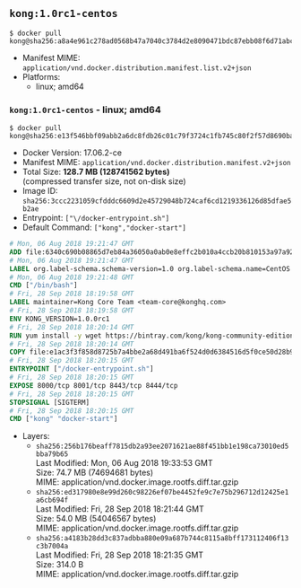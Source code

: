## `kong:1.0rc1-centos`

```console
$ docker pull kong@sha256:a8a4e961c278ad0568b47a7040c3784d2e8090471bdc87ebb08f6d71abcfe0f4
```

-	Manifest MIME: `application/vnd.docker.distribution.manifest.list.v2+json`
-	Platforms:
	-	linux; amd64

### `kong:1.0rc1-centos` - linux; amd64

```console
$ docker pull kong@sha256:e13f546bbf09abb2a6dc8fdb26c01c79f3724c1fb745c80f2f57d8690ba9a2ef
```

-	Docker Version: 17.06.2-ce
-	Manifest MIME: `application/vnd.docker.distribution.manifest.v2+json`
-	Total Size: **128.7 MB (128741562 bytes)**  
	(compressed transfer size, not on-disk size)
-	Image ID: `sha256:3ccc2231059cfdddc6609d2e45729048b724caf6cd1219336126d85dfae5b2ae`
-	Entrypoint: `["\/docker-entrypoint.sh"]`
-	Default Command: `["kong","docker-start"]`

```dockerfile
# Mon, 06 Aug 2018 19:21:47 GMT
ADD file:6340c690b08865d7eb84a36050a0ab0e8effc2b010a4ccb20b810153a97a9228 in / 
# Mon, 06 Aug 2018 19:21:47 GMT
LABEL org.label-schema.schema-version=1.0 org.label-schema.name=CentOS Base Image org.label-schema.vendor=CentOS org.label-schema.license=GPLv2 org.label-schema.build-date=20180804
# Mon, 06 Aug 2018 19:21:48 GMT
CMD ["/bin/bash"]
# Fri, 28 Sep 2018 18:19:58 GMT
LABEL maintainer=Kong Core Team <team-core@konghq.com>
# Fri, 28 Sep 2018 18:19:58 GMT
ENV KONG_VERSION=1.0.0rc1
# Fri, 28 Sep 2018 18:20:14 GMT
RUN yum install -y wget https://bintray.com/kong/kong-community-edition-rpm/download_file?file_path=centos/7/kong-community-edition-$KONG_VERSION.el7.noarch.rpm &&     yum clean all
# Fri, 28 Sep 2018 18:20:14 GMT
COPY file:e1ac3f3f858d8725b7a4bbe2a68d491ba6f524d0d6384516d5f0ce50d28b9fda in /docker-entrypoint.sh 
# Fri, 28 Sep 2018 18:20:15 GMT
ENTRYPOINT ["/docker-entrypoint.sh"]
# Fri, 28 Sep 2018 18:20:15 GMT
EXPOSE 8000/tcp 8001/tcp 8443/tcp 8444/tcp
# Fri, 28 Sep 2018 18:20:15 GMT
STOPSIGNAL [SIGTERM]
# Fri, 28 Sep 2018 18:20:15 GMT
CMD ["kong" "docker-start"]
```

-	Layers:
	-	`sha256:256b176beaff7815db2a93ee2071621ae88f451bb1e198ca73010ed5bba79b65`  
		Last Modified: Mon, 06 Aug 2018 19:33:53 GMT  
		Size: 74.7 MB (74694681 bytes)  
		MIME: application/vnd.docker.image.rootfs.diff.tar.gzip
	-	`sha256:ed317980e8e99d260c98226ef07be4452fe9c7e75b296712d12425e1a6cb694f`  
		Last Modified: Fri, 28 Sep 2018 18:21:44 GMT  
		Size: 54.0 MB (54046567 bytes)  
		MIME: application/vnd.docker.image.rootfs.diff.tar.gzip
	-	`sha256:a4183b28dd3c837adbba880e09a687b744c8115a8bff173112406f13c3b7004a`  
		Last Modified: Fri, 28 Sep 2018 18:21:35 GMT  
		Size: 314.0 B  
		MIME: application/vnd.docker.image.rootfs.diff.tar.gzip
